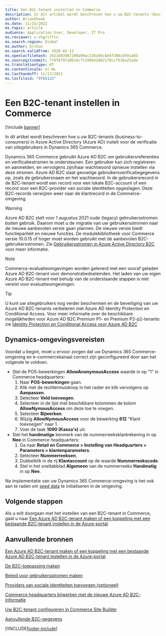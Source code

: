 ```yaml
---
title: Een B2C-tenant instellen in Commerce
description: In dit artikel wordt beschreven hoe u uw B2C-tenants (business-to-consumers) in Azure Active Directory (Azure AD) instelt voor de verificatie van sitegebruikers in Microsoft Dynamics 365 Commerce.
author: BrianShook
ms.date: 11/15/2022
ms.topic: article
audience: Application User, Developer, IT Pro
ms.reviewer: v-chgriffin
ms.search.region: Global
ms.author: brshoo
ms.search.validFrom: 2020-02-13
ms.openlocfilehash: 3421dd3d67198a99ac236a56cbb4f300cb591a03
ms.sourcegitcommit: 774f8f97a0b14cf1199bd1802178ccf536a25ade
ms.translationtype: HT
ms.contentlocale: nl-NL
ms.lasthandoff: 11/17/2022
ms.locfileid: "9785122"
---
```

# <a name="set-up-a-b2c-tenant-in-commerce"></a>Een B2C-tenant instellen in Commerce

[!include [banner](includes/banner.md)]

In dit artikel wordt beschreven hoe u uw B2C-tenants (business-to-consumers) in Azure Active Directory (Azure AD) instelt voor de verificatie van sitegebruikers in Dynamics 365 Commerce.

Dynamics 365 Commerce gebruikt Azure AD B2C om gebruikersreferenties en verificatiestromen te ondersteunen. Een gebruiker kan zich registreren en aanmelden, en vervolgens zijn/haar wachtwoord opnieuw instellen via deze stromen. Azure AD B2C slaat gevoelige gebruikersverificatiegegevens op, zoals de gebruikersnaam en het wachtwoord. In de gebruikersrecord in de B2C-tenant wordt een record voor een lokale B2C-account of een record voor een B2C-provider van sociale identiteiten opgeslagen. Deze B2C-records verwijzen weer naar de klantrecord in de Commerce-omgeving.

> [!WARNING] 
> Azure AD B2C stelt voor 1 augustus 2021 oude (legacy) gebruikersstromen buiten gebruik. Daarom moet u de migratie van uw gebruikersstromen naar de nieuwe aanbevolen versie gaan plannen. De nieuwe versie biedt functiepariteit en nieuwe functies. De modulebibliotheek voor Commerce versie 10.0.15 of hoger moet worden gebruikt met de aanbevolen B2C-gebruikersstromen. Zie [Gebruikersstromen in Azure Active Directory B2C](/azure/active-directory-b2c/user-flow-overview) voor meer informatie.
 
 > [!NOTE]
 > Commerce-evaluatieomgevingen worden geleverd met een vooraf geladen Azure AD B2C-tenant voor demonstratiedoeleinden. Het laden van uw eigen Azure AD B2C-tenant met behulp van de onderstaande stappen is niet vereist voor evaluatieomgevingen.

> [!TIP]
> U kunt uw sitegebruikers nog verder beschermen en de beveiliging van uw Azure AD B2C-tenants verbeteren met Azure AD Identity Protection en Conditional Access. Voor meer informatie over de beschikbare mogelijkheden voor Azure AD B2C Premium P1- en Premium P2-p2-tenants: zie [Identity Protection en Conditional Access voor Azure AD B2C](/azure/active-directory-b2c/conditional-access-identity-protection-overview)

## <a name="dynamics-environment-prerequisites"></a>Dynamics-omgevingsvereisten

Voordat u begint, moet u ervoor zorgen dat uw Dynamics 365 Commerce-omgeving en e-commercekanaal correct zijn geconfigureerd door aan het volgende te voldoen.

- Stel de POS-bewerkingen **AllowAnonymousAccess** waarde in op "1" in Commerce headquarters:
    1. Naar **POS-bewerkingen** gaan.
    1. Klik met de rechtermuisknop in het raster en klik vervolgens op **Aanpassen**.
    1. Selecteer **Veld toevoegen**.
    1. Selecteer in de lijst met beschikbare kolommen de kolom **AllowNymousAccess** om deze toe te voegen.
    1. Selecteer **Bijwerken**.
    1. Wijzig **AllowNymousAccess** voor de bewerking **612** "Klant toevoegen" naar 1.
    1. Voer de taak **1090 (Kassa's)** uit.
- Stel het **handmatige** kenmerk van de nummerreeksklantrekening in op **Nee** in Commerce headquarters:
    1. Ga naar **Retail en Commerce \> Instelling van Headquarters \> Parameters \> klantenparameters**.
    1. Selecteer **Nummerreeksen**.
    1. Dubbelklik in de rij **Klantaccount** op de waarde **Nummerreekscode**.
    1. Stel in het sneltabblad **Algemeen** van de nummerreeks **Handmatig** in op **Nee**.

Na implementatie van uw Dynamics 365 Commerce-omgeving is het ook aan te raden om [seed data](enable-configure-retail-functionality.md) te initialiseren in de omgeving.

## <a name="next-steps"></a>Volgende stappen

Als u wilt doorgaan met het instellen van een B2C-tenant in Commerce, gaat u naar [Een Azure AD B2C-tenant maken of een koppeling met een bestaande B2C-tenant instellen in de Azure-portal](create-link-aad-b2c-tenant.md).

## <a name="additional-resources"></a>Aanvullende bronnen

[Een Azure AD B2C-tenant maken of een koppeling met een bestaande Azure AD B2C-tenant instellen in de Azure-portal](create-link-aad-b2c-tenant.md)

[De B2C-toepassing maken](create-b2c-app.md)

[Beleid voor gebruikersstromen maken](create-user-flow-policies.md)

[Providers van sociale identiteiten toevoegen (optioneel)](add-social-identity-providers.md)

[Commerce headquarters bijwerken met de nieuwe Azure AD B2C-informatie](update-hq-aad-b2c-info.md)

[Uw B2C-tenant configureren in Commerce Site Builder](config-b2c-tenant-site-builder.md)

[Aanvullende B2C-gegevens](additional-b2c-info.md)


[!INCLUDE[footer-include](../includes/footer-banner.md)]
